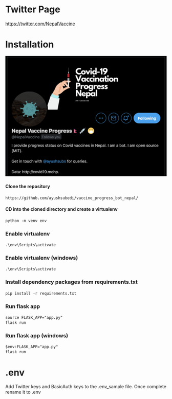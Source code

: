 # Twitter Page
https://twitter.com/NepalVaccine

# Installation

![](https://github.com/ayushsubedi/vaccine_progress_bot/blob/main/display.png)

#### Clone the repository

```
https://github.com/ayushsubedi/vaccine_progress_bot_nepal/
```


#### CD into the cloned directory and create a virtualenv

```
python -m venv env
```


### Enable virtualenv

```
.\env\Scripts\activate
```


### Enable virtualenv (windows)

```
.\env\Scripts\activate
```

### Install dependency packages from requirements.txt

```
pip install -r requirements.txt
```

### Run flask app
```
source FLASK_APP="app.py"
flask run
```

### Run flask app (windows)
```
$env:FLASK_APP="app.py"
flask run
```

# .env

Add Twitter keys and BasicAuth keys to the .env_sample file. Once complete rename it to .env
